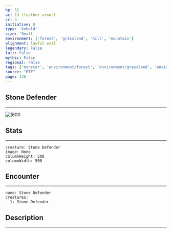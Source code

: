 ```yaml
---
hp: 52
ac: 13 (leather armor)
cr: 4
initiative: 0
type: 'kobold'    
size: 'Small'
environment: ['forest', 'grassland', 'hill', 'mountain']
alignment: lawful evil
legendary: False
lair: False
mythic: False
regional: False
tags: ['monster', 'environment/forest', 'environment/grassland', 'environment/hill', 'environment/mountain']
source: "MTF"
page: 126
---
```


## Stone Defender
---

![|600](D:/Program%20Files/5e.tools/img/bestiary/MTF/Stone%20Defender.jpg)

## Stats
---

```statblock
creature: Stone Defender
image: None
columnHeight: 500
columnWidth: 500
```

## Encounter
---

```encounter-table
name: Stone Defender
creatures:
- 1: Stone Defender
```

## Description
---




